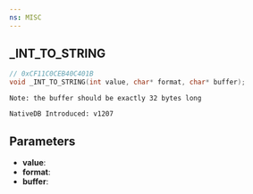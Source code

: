 ```yaml
---
ns: MISC
---
```

## _INT_TO_STRING

```c
// 0xCF11C0CEB40C401B
void _INT_TO_STRING(int value, char* format, char* buffer);
```

```
Note: the buffer should be exactly 32 bytes long

NativeDB Introduced: v1207
```

## Parameters
* **value**:
* **format**:
* **buffer**:
